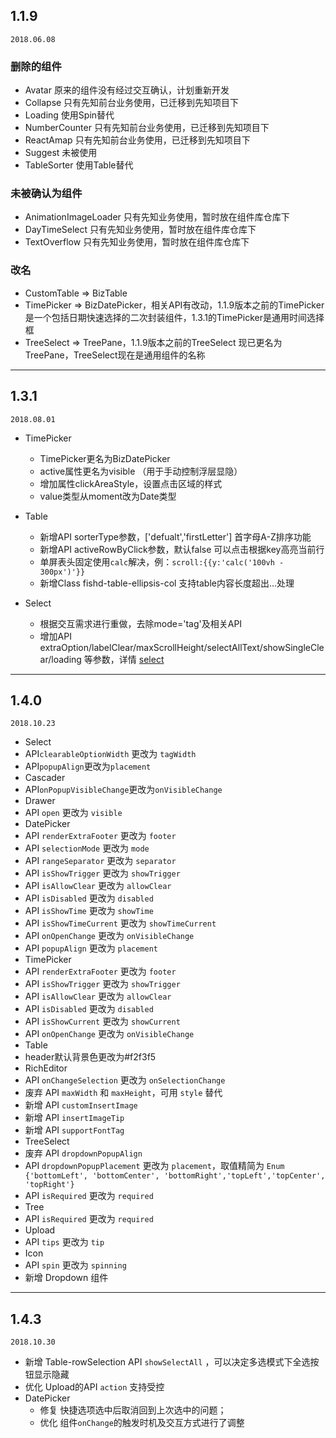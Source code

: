 ## 1.1.9
`2018.06.08`

### 删除的组件
  - Avatar  原来的组件没有经过交互确认，计划重新开发
  - Collapse  只有先知前台业务使用，已迁移到先知项目下
  - Loading 使用Spin替代
  - NumberCounter  只有先知前台业务使用，已迁移到先知项目下
  - ReactAmap  只有先知前台业务使用，已迁移到先知项目下
  - Suggest  未被使用
  - TableSorter  使用Table替代

### 未被确认为组件
  - AnimationImageLoader 只有先知业务使用，暂时放在组件库仓库下
  - DayTimeSelect  只有先知业务使用，暂时放在组件库仓库下
  - TextOverflow  只有先知业务使用，暂时放在组件库仓库下

### 改名
  - CustomTable => BizTable  
  - TimePicker => BizDatePicker，相关API有改动，1.1.9版本之前的TimePicker是一个包括日期快速选择的二次封装组件，1.3.1的TimePicker是通用时间选择框
  - TreeSelect => TreePane，1.1.9版本之前的TreeSelect 现已更名为 TreePane，TreeSelect现在是通用组件的名称

---

## 1.3.1
`2018.08.01`

- TimePicker
  - TimePicker更名为BizDatePicker
  - active属性更名为visible （用于手动控制浮层显隐）
  - 增加属性clickAreaStyle，设置点击区域的样式
  - value类型从moment改为Date类型

- Table
  - 新增API sorterType参数，['defualt','firstLetter'] 首字母A-Z排序功能
  - 新增API activeRowByClick参数，默认false 可以点击根据key高亮当前行  
  - 单屏表头固定使用`calc`解决，例：`scroll:{{y:'calc('100vh - 300px')'}}`
  - 新增Class fishd-table-ellipsis-col 支持table内容长度超出...处理

- Select
  - 根据交互需求进行重做，去除mode='tag'及相关API
  - 增加API extraOption/labelClear/maxScrollHeight/selectAllText/showSingleClear/loading 等参数，详情 [select](https://nsfi.github.io/ppfish-components/#/components/select)
  
---

## 1.4.0
`2018.10.23`

- Select
 - API`clearableOptionWidth` 更改为 `tagWidth`
 - API`popupAlign`更改为`placement`
- Cascader
 - API`onPopupVisibleChange`更改为`onVisibleChange`
- Drawer
 - API `open` 更改为 `visible`
- DatePicker
 - API `renderExtraFooter` 更改为 `footer`
 - API `selectionMode` 更改为 `mode`
 - API `rangeSeparator` 更改为 `separator`
 - API `isShowTrigger` 更改为 `showTrigger`
 - API `isAllowClear` 更改为 `allowClear`
 - API `isDisabled` 更改为 `disabled`
 - API `isShowTime` 更改为 `showTime`
 - API `isShowTimeCurrent` 更改为 `showTimeCurrent`
 - API `onOpenChange` 更改为 `onVisibleChange`
 - API `popupAlign` 更改为 `placement`
- TimePicker
 - API `renderExtraFooter` 更改为 `footer`
 - API `isShowTrigger` 更改为 `showTrigger`
 - API `isAllowClear` 更改为 `allowClear`
 - API `isDisabled` 更改为 `disabled`
 - API `isShowCurrent` 更改为 `showCurrent`
 - API `onOpenChange` 更改为 `onVisibleChange`
- Table 
 - header默认背景色更改为#f2f3f5
- RichEditor
 - API `onChangeSelection` 更改为 `onSelectionChange`
 - 废弃 API `maxWidth` 和 `maxHeight`，可用 `style` 替代
 - 新增 API `customInsertImage`
 - 新增 API `insertImageTip`
 - 新增 API `supportFontTag`
- TreeSelect
 - 废弃 API `dropdownPopupAlign`
 - API `dropdownPopupPlacement` 更改为 `placement`，取值精简为 `Enum {'bottomLeft', 'bottomCenter', 'bottomRight','topLeft','topCenter', 'topRight'}`
 - API `isRequired` 更改为 `required`
- Tree
 - API `isRequired` 更改为 `required`
- Upload
 - API `tips` 更改为 `tip`
- Icon
 - API `spin` 更改为 `spinning`
- 新增 Dropdown 组件

---

## 1.4.3
`2018.10.30`

- 新增 Table-rowSelection API `showSelectAll` ，可以决定多选模式下全选按钮显示隐藏
- 优化 Upload的API `action` 支持受控
- DatePicker
  - 修复 快捷选项选中后取消回到上次选中的问题；
  - 优化 组件`onChange`的触发时机及交互方式进行了调整
